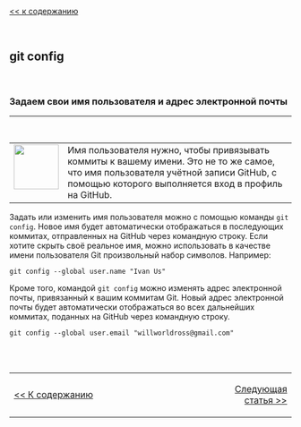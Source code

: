 [<< к содержанию](readme.md)

<br>

## git config
<br>

### Задаем свои имя пользователя и адрес электронной почты
***
<br>

<table>
  <tr>
    <td width="18%" valign="top" align="left"><img src="https://img.icons8.com/dotty/160/000000/v-live.png" width=80/></td>
    <td>Имя пользователя нужно, чтобы привязывать коммиты к вашему имени. Это не то же самое, что имя пользователя учётной записи GitHub, с помощью которого выполняется вход в профиль на GitHub. </td>
  </tr>
  </table>


Задать или изменить имя пользователя можно с помощью команды `git config`. Новое имя будет автоматически отображаться в последующих коммитах, отправленных на GitHub через командную строку. Если хотите скрыть своё реальное имя, можно использовать в качестве имени пользователя Git произвольный набор символов.
Например:

    git config --global user.name "Ivan Us"

Кроме того, командой `git config` можно изменять адрес электронной почты, привязанный к вашим коммитам Git. Новый адрес электронной почты будет автоматически отображаться во всех дальнейших коммитах, поданных на GitHub через командную строку.

    git config --global user.email "willworldross@gmail.com"

<!--Footer-->
<br><br>

<table >
  <tr>
    <td width=40%>

[<< К содержанию](/readme.md) 
    
</th>
    <td width=30%></td>
    <td align='right' width=30%>
    
[Следующая статья >>](02-init.md)</td>
 
  </tr>
  </table>